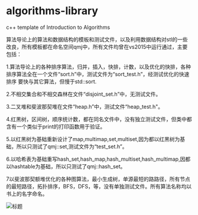 # algorithms-library
c++ template of Introduction to Algorithms

算法导论上的算法和数据结构的模板和测试文件，以及利用数据结构对stl的一些改良，所有模板都在命名空间qmj中，所有文件均曾在vs2015中运行通过，主要包括：

1.算法导论上的各种排序算法，归并，插入，快排，计数，以及优化的快排，各种排序算法全在一个文件“sort.h”中，测试文件为“sort_test.h”，经测试优化的快速排序
要快与其它算法，但慢于std::sort.

2.不相交集合和不相交森林在文件“disjoint_set.h”中，无测试文件。

3.二叉堆和斐波那契堆在文件“heap.h”中，测试文件“heap_test.h"。

4.红黑树，区间树，顺序统计数，都在同名文件中，没有独立测试文件，但类中都含有一个类似于print的打印函数用于验证。

5.以红黑树为基础重新设计了map,multimap,set,multiset,因为都以红黑树为基础，所以只测试了qmj::set,测试文件为“test_set.h”。

6.以哈希表为基础重写hash_set,hash_map,hash_multiset,hash_multimap,因都以hashtable为基础，所以只测试了qmj::hash_set。

7以斐波那契额堆优化的各种图算法，最小生成树，单源最短的路路径，所有节点的最短路径，拓扑排序，BFS，DFS，等，没有单独测试文件。所有算法名称均以书上的名字命名。



![标题](https://github.com/MouJieQin/algorithms-library/blob/master/Untitled%20Diagram.png)
